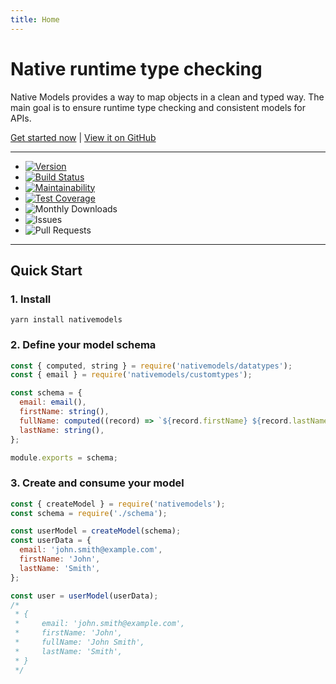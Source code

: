 ```yaml
---
title: Home
---
```


# Native runtime type checking

Native Models provides a way to map objects in a clean and typed way. The main goal is to ensure runtime type checking and consistent models for APIs.

[Get started now](/getting-started) | [View it on GitHub](https://github.com/Prefinem/nativemodels)

---

<!-- [![Version](https://flat.badgen.net/npm/v/nativemodels)](https://npmjs.org/package/nativemodels) -->

- [![Version](https://img.shields.io/npm/v/nativemodels?style=for-the-badge)](https://npmjs.org/package/nativemodels)
- [![Build Status](https://img.shields.io/github/actions/workflow/status/Prefinem/nativemodels/.github/workflows/ci.yml?branch=master&style=for-the-badge)](https://github.com/Prefinem/nativemodels/actions)
- [![Maintainability](https://img.shields.io/codeclimate/coverage-letter/Prefinem/nativemodels?style=for-the-badge)](https://codeclimate.com/github/Prefinem/nativemodels/maintainability)
- [![Test Coverage](https://img.shields.io/codecov/c/github/Prefinem/nativemodels?style=for-the-badge)](https://codecov.io/gh/Prefinem/nativemodels)
- ![Monthly Downloads](https://img.shields.io/npm/dm/nativemodels?style=for-the-badge)
- ![Issues](https://img.shields.io/github/issues/Prefinem/nativemodels?style=for-the-badge)
- ![Pull Requests](https://img.shields.io/github/issues-pr/Prefinem/nativemodels?style=for-the-badge)

---

## Quick Start

### 1. Install

```
yarn install nativemodels
```

### 2. Define your model schema

```js
const { computed, string } = require('nativemodels/datatypes');
const { email } = require('nativemodels/customtypes');

const schema = {
  email: email(),
  firstName: string(),
  fullName: computed((record) => `${record.firstName} ${record.lastName}`),
  lastName: string(),
};

module.exports = schema;
```

### 3. Create and consume your model

```js
const { createModel } = require('nativemodels');
const schema = require('./schema');

const userModel = createModel(schema);
const userData = {
  email: 'john.smith@example.com',
  firstName: 'John',
  lastName: 'Smith',
};

const user = userModel(userData);
/*
 * {
 *     email: 'john.smith@example.com',
 *     firstName: 'John',
 *     fullName: 'John Smith',
 *     lastName: 'Smith',
 * }
 */
```
